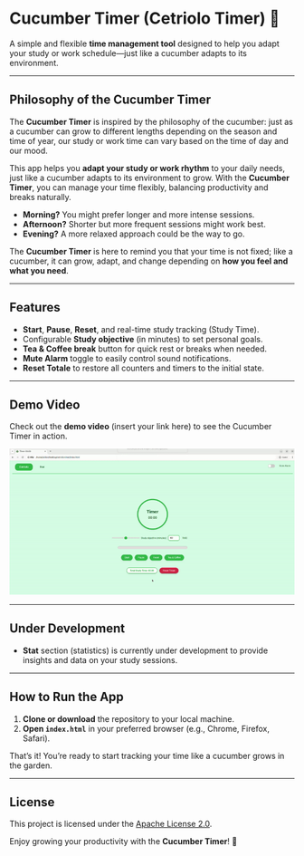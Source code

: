 # Cucumber Timer (Cetriolo Timer) 🥒

A simple and flexible **time management tool** designed to help you adapt your study or work schedule—just like a cucumber adapts to its environment.

---

## Philosophy of the **Cucumber Timer**

The **Cucumber Timer** is inspired by the philosophy of the cucumber: just as a cucumber can grow to different lengths depending on the season and time of year, our study or work time can vary based on the time of day and our mood.

This app helps you **adapt your study or work rhythm** to your daily needs, just like a cucumber adapts to its environment to grow. With the **Cucumber Timer**, you can manage your time flexibly, balancing productivity and breaks naturally.

- **Morning?** You might prefer longer and more intense sessions.
- **Afternoon?** Shorter but more frequent sessions might work best.
- **Evening?** A more relaxed approach could be the way to go.

The **Cucumber Timer** is here to remind you that your time is not fixed; like a cucumber, it can grow, adapt, and change depending on **how you feel and what you need**.

---

## Features

- **Start**, **Pause**, **Reset**, and real-time study tracking (Study Time).
- Configurable **Study objective** (in minutes) to set personal goals.
- **Tea & Coffee break** button for quick rest or breaks when needed.
- **Mute Alarm** toggle to easily control sound notifications.
- **Reset Totale** to restore all counters and timers to the initial state.

---

## Demo Video

Check out the **demo video** (insert your link here) to see the Cucumber Timer in action.
<div align="center">
  <img src="assets/images/tutorial.gif" alt="Demo GIF of Cetriolo Timer">
</div>

---

## Under Development

- **Stat** section (statistics) is currently under development to provide insights and data on your study sessions.

---

## How to Run the App

1. **Clone or download** the repository to your local machine.
2. **Open `index.html`** in your preferred browser (e.g., Chrome, Firefox, Safari).

That’s it! You’re ready to start tracking your time like a cucumber grows in the garden.

---

## License

This project is licensed under the [Apache License 2.0](./LICENSE).

Enjoy growing your productivity with the **Cucumber Timer**! 🥒

